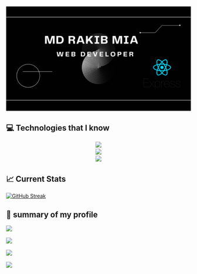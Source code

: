 ![The San Juan Mountains are beautiful!](https://raw.githubusercontent.com/Rakibki/Rakibki/main/image/Black%20and%20White%20Simple%20Minimalist%20Futuristic%20Gaming%20YouTube%20Banner.png "San Juan Mountains")

## 💻 Technologies that I know

<div align="center">
  <a href="https://skillicons.dev">
    <img src="https://skillicons.dev/icons?i=js,css,html,nodejs,tailwindcss" />
  </a>
</div>
<div align="center">
  <a href="https://skillicons.dev">
    <img src="https://skillicons.dev/icons?i=react,express,mongodb,next,firebase" />
  </a>
</div>
<div align="center">
  <a href="https://skillicons.dev">
    <img src="https://skillicons.dev/icons?i=bootstrap,mui" />
  </a>
</div>

## 📈 Current Stats
[![GitHub Streak](https://github-readme-streak-stats.herokuapp.com?user=Rakibki&theme=react&date_format=j%20M%5B%20Y%5D)](https://git.io/streak-stats)


## 👀 summary of my profile

![](http://github-profile-summary-cards.vercel.app/api/cards/profile-details?username=Rakibki&theme=dark)

![](http://github-profile-summary-cards.vercel.app/api/cards/repos-per-language?username=Rakibki&theme=dark)

![](http://github-profile-summary-cards.vercel.app/api/cards/most-commit-language?username=Rakibki&theme=dark)

![](http://github-profile-summary-cards.vercel.app/api/cards/stats?username=Rakibki&theme=dark)

<!--
**Rakibki/Rakibki** is a ✨ _special_ ✨ repository because its `README.md` (this file) appears on your GitHub profile.

Here are some ideas to get you started:

- 🔭 I’m currently working on ...
- 🌱 I’m currently learning ...
- 👯 I’m looking to collaborate on ...
- 🤔 I’m looking for help with ...
- 💬 Ask me about ...
- 📫 How to reach me: ...
- 😄 Pronouns: ...
- ⚡ Fun fact: ...
-->
